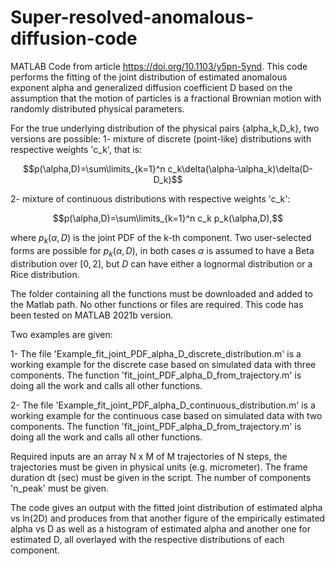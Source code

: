 # Super-resolved-anomalous-diffusion-code
MATLAB Code from article https://doi.org/10.1103/y5pn-5ynd.
This code performs the fitting of the joint distribution of estimated anomalous exponent alpha and generalized diffusion coefficient D based on the assumption that the motion of particles is a fractional Brownian motion with randomly distributed physical parameters. 

For the true underlying distribution of the physical pairs {alpha_k,D_k}, two versions are possible:
1- mixture of discrete (point-like) distributions with respective weights 'c_k', that is: 

$$p(\alpha,D)=\sum\limits_{k=1}^n c_k\delta(\alpha-\alpha_k)\delta(D-D_k)$$

2- mixture of continuous distributions with respective weights 'c_k': 

$$p(\alpha,D)=\sum\limits_{k=1}^n c_k p_k(\alpha,D),$$ 

where $p_k(\alpha,D)$ is the joint PDF of the k-th component. Two user-selected forms are possible for $p_k(\alpha,D)$, in both cases $\alpha$ is assumed to have a Beta distribution over $[0,2]$, but $D$ can have either a lognormal distribution or a Rice distribution. 


The folder containing all the functions must be downloaded and added to the Matlab path. No other functions or files are required. This code has been tested on MATLAB 2021b version.

Two examples are given:


1- The file 'Example_fit_joint_PDF_alpha_D_discrete_distribution.m' is a working example for the discrete case based on simulated data with three components. 
The function 'fit_joint_PDF_alpha_D_from_trajectory.m' is doing all the work and calls all other functions.

2- The file 'Example_fit_joint_PDF_alpha_D_continuous_distribution.m' is a working example for the continuous case based on simulated data with two components. 
The function 'fit_joint_PDF_alpha_D_from_trajectory.m' is doing all the work and calls all other functions.


Required inputs are an array N x M of M trajectories of N steps, the trajectories must be given in physical units (e.g. micrometer). The frame duration dt (sec) must be given in the script.
The number of components 'n_peak' must be given.

The code gives an output with the fitted  joint distribution of estimated alpha vs ln(2D) and produces from that another figure of the empirically estimated alpha vs D as well as a histogram of estimated alpha and  another one for estimated D, all overlayed with the respective distributions of each component.
